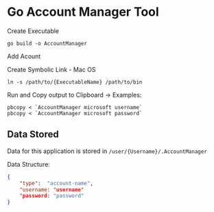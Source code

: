 # Go Account Manager Tool

Create Executable
```
go build -o AccountManager
```

Add Acount


Create Symbolic Link - Mac OS
```
ln -s /path/to/{ExecutableName} /path/to/bin
```


Run and Copy output to Clipboard -> Examples:
```
pbcopy < `AccountManager microsoft username`   
pbcopy < `AccountManager microsoft password`   
```

## Data Stored
Data for this application is stored in `/user/{Username}/.AccountManager`

Data Structure:
```json
{
    "type":  "account-name",
    "username: "username"
    "password: "password"
}
```
